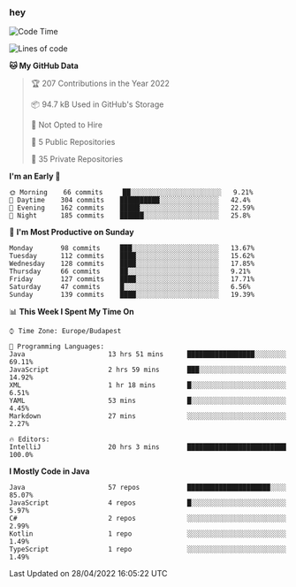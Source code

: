 ### hey

<!--START_SECTION:waka-->
![Code Time](http://img.shields.io/badge/Code%20Time-714%20hrs%2011%20mins-blue)

![Lines of code](https://img.shields.io/badge/From%20Hello%20World%20I%27ve%20Written-493%20Thousand%20lines%20of%20code-blue)

**🐱 My GitHub Data** 

> 🏆 207 Contributions in the Year 2022
 > 
> 📦 94.7 kB Used in GitHub's Storage 
 > 
> 🚫 Not Opted to Hire
 > 
> 📜 5 Public Repositories 
 > 
> 🔑 35 Private Repositories  
 > 
**I'm an Early 🐤** 

```text
🌞 Morning    66 commits     ██░░░░░░░░░░░░░░░░░░░░░░░   9.21% 
🌆 Daytime    304 commits    ██████████░░░░░░░░░░░░░░░   42.4% 
🌃 Evening    162 commits    █████░░░░░░░░░░░░░░░░░░░░   22.59% 
🌙 Night      185 commits    ██████░░░░░░░░░░░░░░░░░░░   25.8%

```
📅 **I'm Most Productive on Sunday** 

```text
Monday       98 commits     ███░░░░░░░░░░░░░░░░░░░░░░   13.67% 
Tuesday      112 commits    ████░░░░░░░░░░░░░░░░░░░░░   15.62% 
Wednesday    128 commits    ████░░░░░░░░░░░░░░░░░░░░░   17.85% 
Thursday     66 commits     ██░░░░░░░░░░░░░░░░░░░░░░░   9.21% 
Friday       127 commits    ████░░░░░░░░░░░░░░░░░░░░░   17.71% 
Saturday     47 commits     █░░░░░░░░░░░░░░░░░░░░░░░░   6.56% 
Sunday       139 commits    ████░░░░░░░░░░░░░░░░░░░░░   19.39%

```


📊 **This Week I Spent My Time On** 

```text
⌚︎ Time Zone: Europe/Budapest

💬 Programming Languages: 
Java                     13 hrs 51 mins      █████████████████░░░░░░░░   69.11% 
JavaScript               2 hrs 59 mins       ███░░░░░░░░░░░░░░░░░░░░░░   14.92% 
XML                      1 hr 18 mins        █░░░░░░░░░░░░░░░░░░░░░░░░   6.51% 
YAML                     53 mins             █░░░░░░░░░░░░░░░░░░░░░░░░   4.45% 
Markdown                 27 mins             ░░░░░░░░░░░░░░░░░░░░░░░░░   2.27%

🔥 Editors: 
IntelliJ                 20 hrs 3 mins       █████████████████████████   100.0%

```

**I Mostly Code in Java** 

```text
Java                     57 repos            █████████████████████░░░░   85.07% 
JavaScript               4 repos             █░░░░░░░░░░░░░░░░░░░░░░░░   5.97% 
C#                       2 repos             ░░░░░░░░░░░░░░░░░░░░░░░░░   2.99% 
Kotlin                   1 repo              ░░░░░░░░░░░░░░░░░░░░░░░░░   1.49% 
TypeScript               1 repo              ░░░░░░░░░░░░░░░░░░░░░░░░░   1.49%

```



 Last Updated on 28/04/2022 16:05:22 UTC
<!--END_SECTION:waka-->
